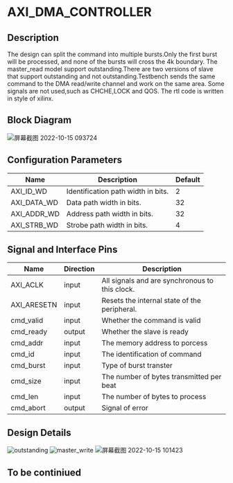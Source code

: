 # AXI_DMA_CONTROLLER
## Description
The design can split the command into multiple bursts.Only the first burst will be processed, and none of the bursts will cross the 4k boundary.
The master_read model support outstanding.There are two versions of slave that support outstanding and not outstanding.Testbench sends the same command to the DMA read/write channel and work on the same area.
Some signals are not used,such as CHCHE,LOCK and QOS.
The rtl code is written in style of xilinx.
## Block Diagram  
![屏幕截图 2022-10-15 093724](https://user-images.githubusercontent.com/71507230/195963426-b8ddd280-effa-406f-9c0c-c71f72a0b3ef.png)
## Configuration Parameters
|Name|Description|Default|
|---|---|---|
|AXI_ID_WD|Identification path width in bits.|2|
|AXI_DATA_WD|Data path width in bits.|32|
|AXI_ADDR_WD|Address path width in bits.|32|
|AXI_STRB_WD|Strobe path width in bits.|4|
## Signal and Interface Pins
|Name|Direction|Description|
|---|---|---|
|AXI_ACLK|input|All signals and are synchronous to this clock.| 
|AXI_ARESETN|input|Resets the internal state of the peripheral.|
|cmd_valid|input|Whether the command is valid|
|cmd_ready|output|Whether the slave is ready|
|cmd_addr|input|The memory address to porcess|
|cmd_id|input|The identification of command|
|cmd_burst|input|Type of burst transter|
|cmd_size|input|The number of bytes transmitted per beat|
|cmd_len|input|The number of bytes to process|
|cmd_abort|output|Signal of error|  
## Design Details
![outstanding](https://user-images.githubusercontent.com/71507230/195964587-cd1d3f88-6500-4411-abae-bd876887f203.png)
![master_write](https://user-images.githubusercontent.com/71507230/195965330-d581130a-e1e4-4fa8-a110-8dd52277f2fe.png)
![屏幕截图 2022-10-15 101423](https://user-images.githubusercontent.com/71507230/195964400-5c02999c-702b-44b1-9bfb-c61c75a74b56.png)




## To be continiued
   


